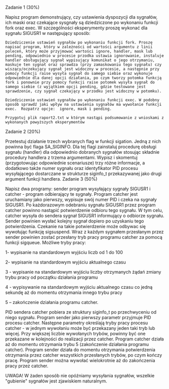 Zadanie 1 (30%)

Napisz program demonstrujący, czy ustawienia dyspozycji dla sygnałów, ich maski oraz czekające sysgnały są dziedziczone po wykonaniu funkcji fork oraz exec.
W szczególności eksperymenty proszę wykonać dla sygnału SIGUSR1 w następujący sposób:

    Dziedziczenie ustawień sygnałów po wykonaniu funkcji fork. Proszę napisać program, który w zależności od wartości argumentu z linii poleceń, który może przyjmować wartości ignore, handler, mask lub pending, odpowiednio w procesie przodka ustawia ignorowanie, instaluje handler obsługujący sygnał wypisujący komunikat o jego otrzymaniu, maskuje ten sygnał oraz sprawdza (przy zamaskowaniu tego sygnału) czy wiszący/oczekujący sygnał jest widoczny w procesie, a następnie przy pomocy funkcji raise wysyła sygnał do samego siebie oraz wykonuje odpowiednie dla danej opcji działania, po czym tworzy potomka funkcją fork i ponownie przy pomocy funkcji raise potomek wysyła sygnał do samego siebie (z wyjątkiem opcji pending, gdzie testowane jest sprawdzenie, czy sygnał czekający w przodku jest widoczny w potomku).

    Dziedziczenie ustawień sygnałów po wykonaniu funkcji exec. W podobny sposób sprawdź jaki wpływ na ustawienia sygnałów ma wywołanie funkcji exec.  Rozpatrz opcje:  ignore, mask i pending.

    Przygotuj plik raport2.txt w którym nastąpi podsumowanie z wnioskami z wykonanych powyższych eksperymentów

Zadanie 2 (20%)

Przetestuj działanie trzech wybranych flag w funkcji sigation. Jedną z nich powinna być flaga SA_SIGINFO. Dla tej flagi zainstaluj procedurę obsługi sygnału (handler) dla odpowiednio dobranych sygnałów stosując składnie procedury handlera z trzema argumentami. Wypisz i skomentuj (przygotowując odpowiednie scenariusze) trzy różne informacje, a dodatkowo także numer sygnału oraz identyfikator PID procesu wysyłającego dostarczane w strukturze siginfo_t przekazywanej jako drugi argument funkcji handlera.
Zadanie 3 (50%)

Napisz dwa programy: sender program wysyłający sygnały SIGUSR1 i catcher - program odbierający te sygnały. Program catcher jest uruchamiany jako pierwszy, wypisuje swój numer PID i czeka na sygnały SIGUSR1. Po każdorazowym odebraniu sygnału SIGUSR1 przez program catcher powinno nastąpić potwierdzenie odbioru tego sygnału. W tym celu, catcher wysyła do sendera sygnał SIGUSR1 informujący o odbiorze sygnału. Sender powinien wysłać kolejny sygnał dopiero po uzyskaniu tego potwierdzenia. Czekanie na takie potwierdzenie może odbywac się wywołując funkcję sigsuspend. Wraz z każdym sygnałem przesłanym przez sender powinien zostać przesłany tryb pracy programu catcher za pomocą funkcji sigqueue. Możliwe tryby pracy:

1- wypisanie na standardowym wyjściu liczb od 1 do 100

2- wypisanie na standardowym wyjściu aktualnego czasu

3 - wypisanie na standardowym wyjściu liczby otrzymanych żądań zmiany trybu pracy od początku działania programu

4 - wypisywanie na standardowym wyjściu aktualnego czasu co jedną sekundę aż do momentu otrzymania innego trybu pracy

5 – zakończenie działania programu catcher.

PID sendera catcher pobiera ze struktury siginfo_t po przechwyceniu od niego sygnału. Program sender jako pierwszy parametr przyjmuje PID procesu catcher. Następne parametry określają tryby pracy procesu catcher - w jednym wywołaniu może być przekazany jeden taki tryb lub więcej. Przy większej liczbie wywołanych trybów, powinny być one przekazane w kolejności do realizacji przez catcher. Program catcher działa aż do momentu otrzymania trybu 5 (zakończenie działania programu catcher). Program sender działa do momentu otrzymania potwierdzenia otrzymania przez catcher wszystkich przesłanych trybów, po czym kończy pracę. Program sender można wywołać wielokrotnie aż do zakończenia pracy przez catcher.

UWAGA! W żaden sposób nie opóźniamy wysyłania sygnałów, wszelkie "gubienie" sygnałów jest zjawiskiem naturalnym.
